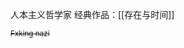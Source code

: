 人本主义哲学家
经典作品：[[存在与时间]]







































































































































































<sub>~~Fxking nazi~~</sub>